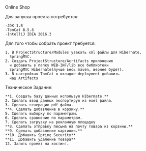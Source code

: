 Online Shop

Для запуска проекта потребуется:

    -JDK 1.8
    -TomCat 8.5.8
    -IntelliJ IDEA 2016.3
    
Для того чтобы собрать проект требуется:

    1. В ProjectStructure/Modules узакать xml файлы для Hibernate, 
      SpringMVC.
    2. Создать ProjectStructure/Acrtifacts приложения
      и добавить в папку WEB-INF/lib все библиотеки 
      SpringMVC Hibernate(лучше весь maven, вернее будет).
    3. В настройках TomCat в вкладке deployment добавить
      наш Artifacts
      
Техническое Задание:

    **1. Создать базу данных используя Hibernate.**
    2. Сделать ввод данных экспортируя из exel файла.
    3. Сделать генерацию pdf файла.
    **4. Сделать добавление в корзину.**
    5. Сделать выборку по параметрам. 
    6. Сделать сравнение по параметрам.
    7. Сделать загрузку на рекламную площадку
    **8. Сделать отправку письма на почту товара из корзины.**
    **9. Сделать добавление картинки.**
    **10. Добавить Spring Security**
    **11. Добавить удаление товара**
    12. Залить проект на хостинг.